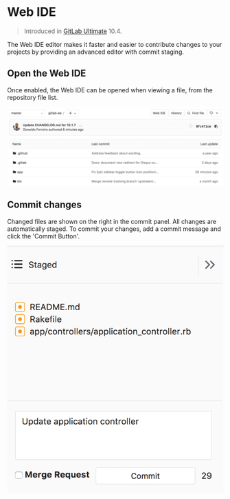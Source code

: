 # Web IDE

> Introduced in [GitLab Ultimate][ee] 10.4.

The Web IDE editor makes it faster and easier to contribute changes to your
projects by providing an advanced editor with commit staging.

## Open the Web IDE

Once enabled, the Web IDE can be opened when viewing a file, from the
repository file list.

![Open Web IDE](img/open_web_ide.png)

## Commit changes

Changed files are shown on the right in the commit panel. All changes are
automatically staged. To commit your changes, add a commit message and click
the 'Commit Button'.

![Commit changes](img/commit_changes.png)

[ee]: https://about.gitlab.com/products/
